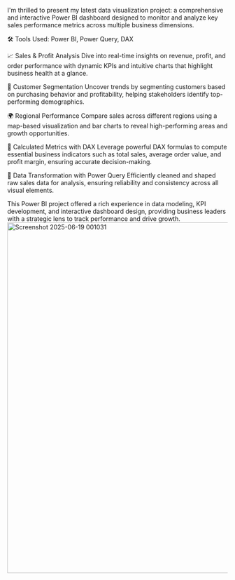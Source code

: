 I'm thrilled to present my latest data visualization project: a comprehensive and interactive Power BI dashboard designed to monitor and analyze key sales performance metrics across multiple business dimensions.

🛠 Tools Used: Power BI, Power Query, DAX

📈 Sales & Profit Analysis
Dive into real-time insights on revenue, profit, and order performance with dynamic KPIs and intuitive charts that highlight business health at a glance.

👥 Customer Segmentation
Uncover trends by segmenting customers based on purchasing behavior and profitability, helping stakeholders identify top-performing demographics.

🌍 Regional Performance
Compare sales across different regions using a map-based visualization and bar charts to reveal high-performing areas and growth opportunities.

🧮 Calculated Metrics with DAX
Leverage powerful DAX formulas to compute essential business indicators such as total sales, average order value, and profit margin, ensuring accurate decision-making.

🔄 Data Transformation with Power Query
Efficiently cleaned and shaped raw sales data for analysis, ensuring reliability and consistency across all visual elements.

This Power BI project offered a rich experience in data modeling, KPI development, and interactive dashboard design, providing business leaders with a strategic lens to track performance and drive growth.
<img width="1435" height="800" alt="Screenshot 2025-06-19 001031" src="https://github.com/user-attachments/assets/ea4396c1-be94-45ec-9dfc-7833ed74b045" />
